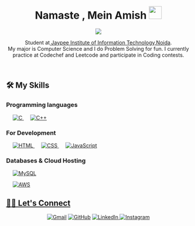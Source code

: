 <h1 align="center">Namaste , Mein Amish <img src="https://media.giphy.com/media/hvRJCLFzcasrR4ia7z/giphy.gif" width="35"></h1>
<p align="center">
   <a href="https://github.com/DenverCoder1/readme-typing-svg"><img src="https://readme-typing-svg.herokuapp.com?lines=Computer+Science+Student;Full+Stack+Mobile+Developer;Hungry for%20learning%20new%20things&center=true&width=500&height=50"></a>
</p>
<p align="center">Student at<a href="https://www.jiit.ac.in/" target="_blank"> Jaypee Institute of Information Technology,Noida</a>.<br>
My major is Computer Science and I do Problem Solving for fun. I currently practice at Codechef and Leetcode and participate in Coding contests.</p>
<br>



## 🛠️ My Skills

### Programming languages

<p align="left"> 
  &emsp; 
  <a href="https://www.cprogramming.com/" target="_blank"> 
    <img alt="C" src="https://img.shields.io/badge/C%20-%232370ED.svg?logo=c&logoColor=white">
  </a> 
  &emsp;
  <a href="https://www.w3schools.com/cpp/" target="_blank"> 
    <img alt="C++" src="https://img.shields.io/badge/C++%20-%2300599C.svg?logo=c%2B%2B&logoColor=white">
  </a> 
</p>

### For Development
<p align="left"> 
  &emsp;
   <a href="https://html.com/" target="_blank">
    <img alt="HTML" src="https://img.shields.io/badge/HTML-blue??style=flat&logo=HTML">
  </a>
  &emsp;
   <a href="https://www.w3schools.com/Css/" target="_blank">
    <img alt="CSS" src="https://img.shields.io/badge/CSS-red??style=flat&logo=CSS">
  </a>
  &emsp;
   <a href="https://www.w3schools.com/js/DEFAULT.asp" target="_blank">
    <img alt="JavaScript" src="https://img.shields.io/badge/JS-yellow??style=flat&logo=JS">
  </a>
</p>

<!-- ### Backend Development
<p align="left">
  &emsp;
    <a href="https://firebase.google.com/?gclsrc=ds&gclsrc=ds"><img alt="Firebase" src="https://img.shields.io/badge/Firebase-lightyellow??style=flat&logo=firebase"></a>
 </p> -->
<!-- <br/> -->

### Databases & Cloud Hosting
<p align="left">
  &emsp;
    <a href="https://www.mysql.com/"><img alt="MySQL" src="https://img.shields.io/badge/MySQL-%2300f.svg?style=flat&llogo=mysql&logoColor=white"></a>
  <p align="left">
  &emsp;
    <a href="https://aws.amazon.com/free/?trk=16847e0c-46fb-467d-91ee-6e259e339665&sc_channel=ps&sc_campaign=acquisition&sc_medium=ACQ-P|PS-BI|Brand|Desktop|SU|Core-Main|Core|IN|EN|Text&s_kwcid=AL!4422!10!71949448220923!71949892741875&ef_id=89f31e8b54c4120812c27c67a2d3c246:G:s&s_kwcid=AL!4422!10!71949448220923!71949892741875&all-free-tier.sort-by=item.additionalFields.SortRank&all-free-tier.sort-order=asc&awsf.Free%20Tier%20Types=*all&awsf.Free%20Tier%20Categories=*all"><img alt="AWS" src="https://img.shields.io/badge/AWS-orange??style=flat&logo=AWS">
<br/>

## 🙋‍♀️ Let's Connect
<p align="center">
	<a href="mailto:amish1902@gmail.com"><img src="https://img.icons8.com/bubbles/50/000000/gmail.png" alt="Gmail"/></a>
	<a href="https://github.com/Amish1902"><img src="https://img.icons8.com/bubbles/50/000000/github.png" alt="GitHub"/></a>
	<a href="https://www.linkedin.com/in/amish-mishra-4a6597217/"><img src="https://img.icons8.com/bubbles/50/000000/linkedin.png" alt="LinkedIn"/>  </a>
 	<a href="https://www.instagram.com/amish_mishra9/"><img src="https://img.icons8.com/bubbles/50/000000/instagram.png" alt="Instagram"/></a>
</a>
</p>






